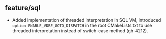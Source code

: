 ## feature/sql

* Added implementation of threaded interpretation in SQL VM,
  introduced `option ENABLE_VDBE_GOTO_DISPATCH` in the root
  CMakeLists.txt to use threaded interpretation instead of
  switch-case method (gh-4212).
